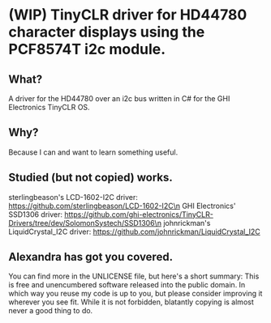 # (WIP) TinyCLR driver for HD44780 character displays using the PCF8574T i2c module.
## What?
A driver for the HD44780 over an i2c bus written in C# for the GHI Electronics TinyCLR OS.
## Why?
Because I can and want to learn something useful.
## Studied (but not copied) works.
sterlingbeason's LCD-1602-I2C driver: https://github.com/sterlingbeason/LCD-1602-I2C\n
GHI Electronics' SSD1306 driver: https://github.com/ghi-electronics/TinyCLR-Drivers/tree/dev/SolomonSystech/SSD1306\n
johnrickman's LiquidCrystal_I2C driver: https://github.com/johnrickman/LiquidCrystal_I2C
## Alexandra has got you covered.
You can find more in the UNLICENSE file, but here's a short summary: This is free and unencumbered software released into the public domain.
In which way you reuse my code is up to you, but please consider improving it wherever you see fit.
While it is not forbidden, blatantly copying is almost never a good thing to do.

